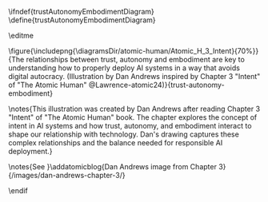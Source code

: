 \ifndef{trustAutonomyEmbodimentDiagram}
\define{trustAutonomyEmbodimentDiagram}

\editme

\figure{\includepng{\diagramsDir/atomic-human/Atomic_H_3_Intent}{70%}}{The relationships between trust, autonomy and embodiment are key to understanding how to properly deploy AI systems in a way that avoids digital autocracy. (Illustration by Dan Andrews inspired by Chapter 3 "Intent" of "The Atomic Human" @Lawrence-atomic24)}{trust-autonomy-embodiment}

\notes{This illustration was created by Dan Andrews after reading Chapter 3 "Intent" of "The Atomic Human" book. The chapter explores the concept of intent in AI systems and how trust, autonomy, and embodiment interact to shape our relationship with technology. Dan's drawing captures these complex relationships and the balance needed for responsible AI deployment.}

\notes{See }\addatomicblog{Dan Andrews image from Chapter 3}{/images/dan-andrews-chapter-3/}

\endif 